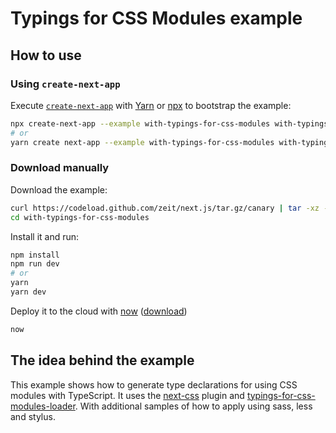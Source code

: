 # Typings for CSS Modules example

## How to use

### Using `create-next-app`

Execute [`create-next-app`](https://github.com/segmentio/create-next-app) with [Yarn](https://yarnpkg.com/lang/en/docs/cli/create/) or [npx](https://github.com/zkat/npx#readme) to bootstrap the example:

```bash
npx create-next-app --example with-typings-for-css-modules with-typings-for-css-modules-app
# or
yarn create next-app --example with-typings-for-css-modules with-typings-for-css-modules-app
```

### Download manually

Download the example:

```bash
curl https://codeload.github.com/zeit/next.js/tar.gz/canary | tar -xz --strip=2 next.js-canary/examples/with-typings-for-css-modules
cd with-typings-for-css-modules
```

Install it and run:

```bash
npm install
npm run dev
# or
yarn
yarn dev
```

Deploy it to the cloud with [now](https://zeit.co/now) ([download](https://zeit.co/download))

```bash
now
```

## The idea behind the example

This example shows how to generate type declarations for using CSS modules with TypeScript. It uses the [next-css](https://github.com/zeit/next-plugins/tree/master/packages/next-css) plugin and [typings-for-css-modules-loader](https://www.npmjs.com/package/typings-for-css-modules-loader). With additional samples of how to apply using sass, less and stylus.
